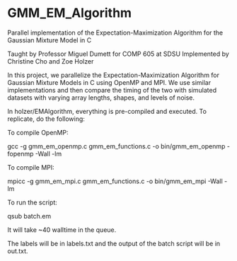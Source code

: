 # GMM_EM_Algorithm
Parallel implementation of the Expectation-Maximization Algorithm for the Gaussian Mixture Model in C

Taught by Professor Miguel Dumett for COMP 605 at SDSU
Implemented by Christine Cho and Zoe Holzer

In this project, we parallelize the Expectation-Maximization Algorithm for Gaussian Mixture Models in C using OpenMP and MPI. We use similar implementations and then compare the timing of the two with simulated datasets with varying array lengths, shapes, and levels of noise.

In holzer/EMAlgorithm, everything is pre-compiled and executed. To replicate, do the following:

To compile OpenMP:

gcc -g  gmm_em_openmp.c gmm_em_functions.c -o bin/gmm_em_openmp -fopenmp  -Wall -lm

To compile MPI:

mpicc -g gmm_em_mpi.c gmm_em_functions.c -o bin/gmm_em_mpi -Wall -lm

To run the script:

qsub batch.em

It will take ~40 walltime in the queue.

The labels will be in labels.txt and the output of the batch script will be in out.txt.
